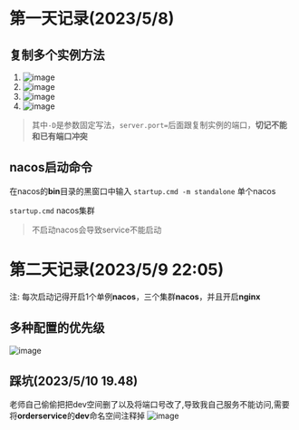 # 第一天记录(2023/5/8)

## 复制多个实例方法
1. ![image](https://user-images.githubusercontent.com/119733736/236849370-a3d71cdd-bc5b-4c9b-8a14-af8abd756e1f.png)
2. ![image](https://user-images.githubusercontent.com/119733736/236849481-69cc9468-a43a-4a7e-9c18-e3bd4e1d84f3.png)
3. ![image](https://user-images.githubusercontent.com/119733736/236849547-32c6ea23-1fe0-49c1-aa97-479745c748ae.png)
4. ![image](https://user-images.githubusercontent.com/119733736/236849684-08120b27-49bc-4e33-8606-64fed9954f77.png)
> 其中`-D`是参数固定写法，`server.port=`后面跟复制实例的端口，**切记不能和已有端口冲突**

## nacos启动命令
在nacos的**bin**目录的黑窗口中输入
`startup.cmd -m standalone` 单个nacos

`startup.cmd` nacos集群
> 不启动nacos会导致service不能启动

# 第二天记录(2023/5/9 22:05)

注: 每次启动记得开启1个单例**nacos**，三个集群**nacos**，并且开启**nginx**

## 多种配置的优先级
![image](https://github.com/GanBro/springCloud/assets/119733736/5a534df1-a62d-478c-b432-d29dd67ed8bf)

## 踩坑(2023/5/10 19.48)
老师自己偷偷把把dev空间删了以及将端口号改了,导致我自己服务不能访问,需要将**orderservice**的**dev**命名空间注释掉
![image](https://github.com/GanBro/springCloud/assets/119733736/6d1de345-bcaa-4b91-b813-f4b79fd4acb1)



